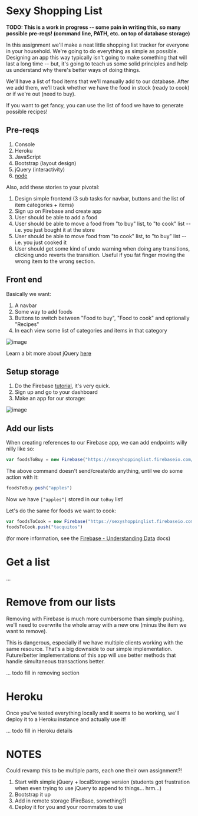 # Sexy Shopping List

**TODO: This is a work in progress -- some pain in writing this, so many possible pre-reqs! 
(command line, PATH, etc. on top of database storage)**

In this assignment we'll make a neat little shopping list tracker for everyone in your household. We're going
to do everything as simple as possible. Designing an app this way typically isn't going to make
something that will last a long time -- but, it's going to teach us some solid principles and help us
understand why there's better ways of doing things.

We'll have a list of food items that we'll manually add to our database. After we add them, we'll track
whether we have the food in stock (ready to cook) or if we're out (need to buy).

If you want to get fancy, you can use the list of food we have to generate possible recipes!

## Pre-reqs

1. Console
2. Heroku
3. JavaScript
4. Bootstrap (layout design)
5. jQuery (interactivity)
6. [node](https://nodejs.org/en/)

Also, add these stories to your pivotal:

1. Design simple frontend (3 sub tasks for navbar, buttons and the list of item categories + items) 
1. Sign up on Firebase and create app
1. User should be able to add a food
1. User should be able to move a food from "to buy" list, to "to cook" list -- i.e. you just bought it at the store
1. User should be able to move food from "to cook" list, to "to buy" list -- i.e. you just cooked it
1. User should get some kind of undo warning when doing any transitions, clicking undo reverts the transition. Useful if you fat finger moving the wrong item to the wrong section.


## Front end

Basically we want:

1. A navbar
1. Some way to add foods
1. Buttons to switch between "Food to buy", "Food to cook" and optionally "Recipes"
1. In each view some list of categories and items in that category

![image](https://cloud.githubusercontent.com/assets/2185159/12541281/cdbbcce0-c2c9-11e5-812a-46601241970e.png)

Learn a bit more about jQuery [here](https://www.codeschool.com/courses/try-jquery)

## Setup storage

1. Do the Firebase [tutorial](https://www.firebase.com/tutorial/), it's very quick.
2. Sign up and go to your dashboard
3. Make an app for our storage:

![image](https://cloud.githubusercontent.com/assets/2185159/12541164/b6ce2d9a-c2c7-11e5-85c5-296357d42105.png)


## Add our lists

When creating references to our Firebase app, we can add endpoints willy nilly like so:
```javascript
var foodsToBuy = new Firebase("https://sexyshoppinglist.firebaseio.com/toBuy")
```

The above command doesn't send/create/do anything, until we do some action with it:
```javascript
foodsToBuy.push("apples")
```

Now we have `["apples"]` stored in our `toBuy` list!

Let's do the same for foods we want to cook:
```javascript
var foodsToCook = new Firebase("https://sexyshoppinglist.firebaseio.com/toCook")
foodsToCook.push("tacquitos")
```

(for more information, see the [Firebase - Understanding Data](https://www.firebase.com/docs/web/guide/understanding-data.html) docs)


# Get a list

...


# Remove from our lists

Removing with Firebase is much more cumbersome than simply pushing, we'll need to overwrite
the whole array with a new one (minus the item we want to remove).

This is dangerous, especially if we have multiple clients working with the same resource. That's
a big downside to our simple implementation. Future/better implementations of this
app will use better methods that handle simultaneous transactions better.

... todo fill in removing section

# Heroku

Once you've tested everything locally and it seems to be working, we'll deploy it to a
Heroku instance and actually use it!

... todo fill in Heroku details


# NOTES

Could revamp this to be multiple parts, each one their own assignment?! 

1. Start with simple jQuery + localStorage version (students got frustration when even trying to use jQuery to append to things... hrm...)
2. Bootstrap it up
3. Add in remote storage (FireBase, something?)
3. Deploy it for you and your roommates to use

